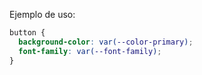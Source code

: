 Ejemplo de uso:
```css
button {
  background-color: var(--color-primary);
  font-family: var(--font-family);
}
```
